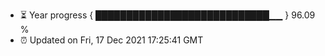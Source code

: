 - ⏳ Year progress { ████████████████████████████▁▁ } 96.09 %
- ⏰ Updated on Fri, 17 Dec 2021 17:25:41 GMT

